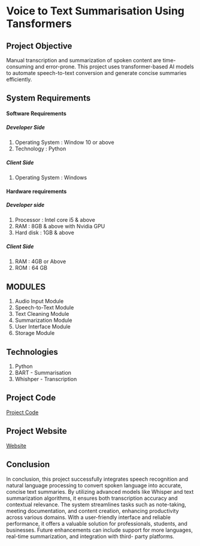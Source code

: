 # Voice to Text Summarisation Using Tansformers
## Project Objective
Manual transcription and summarization of spoken content are time-consuming and error-prone. This project uses transformer-based AI models to automate speech-to-text conversion and generate concise summaries efficiently.
## System Requirements
#### Software Requirements 
 ##### Developer Side 
 1. Operating System : Window 10 or above
 2. Technology : Python
 ##### Client Side 
 1. Operating System : Windows
#### Hardware requirements 
 ##### Developer side 
 1. Processor : Intel core i5 & above
 2. RAM : 8GB & above with Nvidia GPU
 3. Hard disk : 1GB & above
 ##### Client Side
 1. RAM : 4GB or Above
 2. ROM : 64 GB
## MODULES 
1. Audio Input Module
2. Speech-to-Text Module
4. Text Cleaning Module
5. Summarization Module
6. User Interface Module
7. Storage Module
## Technologies
1. Python
2. BART - Summarisation
3. Whishper - Transcription
## Project Code
<a href="https://github.com/ChanduC2/Voice-to-Text-Summarisation-Using-Transformers/blob/main/Code.py">Project Code </a>
## Project Website
<a href="https://1838771cd74c5aa7c9.gradio.live/">Website</a>
## Conclusion
In conclusion, this project successfully integrates speech recognition and natural language processing to convert spoken language into accurate, concise text summaries. By utilizing advanced models like Whisper and text summarization algorithms,
it ensures both transcription accuracy and contextual relevance. The system streamlines tasks such as note-taking, meeting documentation, and content creation, enhancing productivity across various domains. With a user-friendly interface and
reliable performance, it offers a valuable solution for professionals, students, and businesses. Future enhancements can
include support for more languages, real-time summarization, and integration with third- party platforms.

